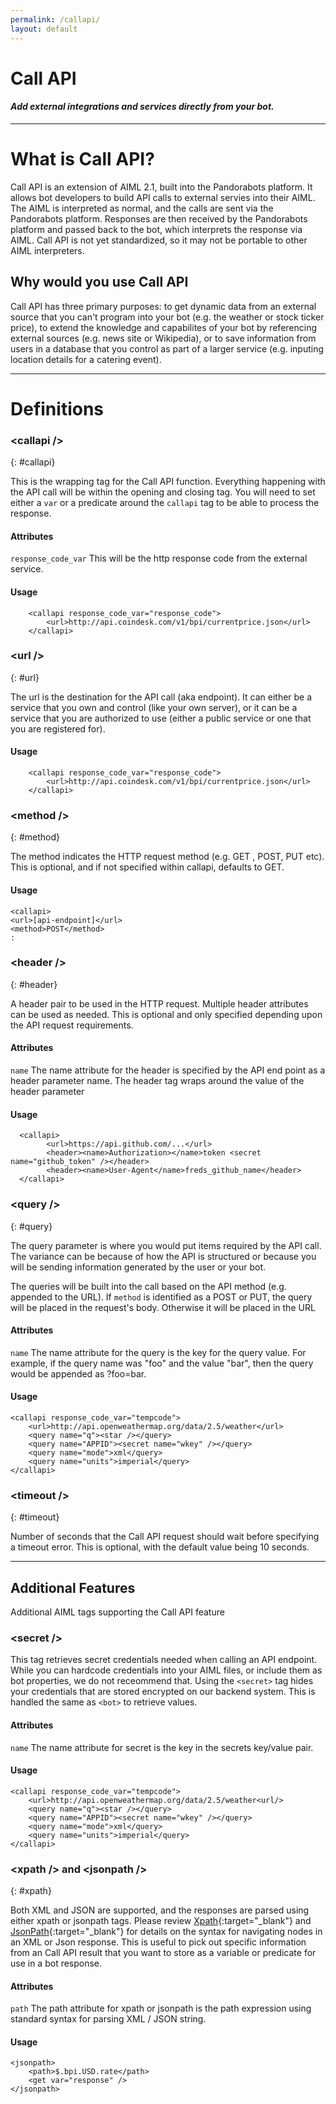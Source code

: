 ```yaml
---
permalink: /callapi/
layout: default
---
```


<div markdown="1" class="pb-docs__content">

# Call API

#### _Add external integrations and services directly from your bot._

---

# What is Call API?

Call API is an extension of AIML 2.1, built into the Pandorabots platform. It allows bot developers to build API calls to external servies into their AIML. The AIML is interpreted as normal, and the calls are sent via the Pandorabots platform. Responses are then received by the Pandorabots platform and passed back to the bot, which interprets the response via AIML. Call API is not yet standardized, so it may not be portable to other AIML interpreters.

## Why would you use Call API

Call API has three primary purposes: to get dynamic data from an external source that you can't program into your bot (e.g. the weather or stock ticker price), to extend the knowledge and capabilites of your bot by referencing external sources (e.g. news site or Wikipedia), or to save information from users in a database that you control as part of a larger service (e.g. inputing location details for a catering event).

---

# Definitions

### &lt;callapi /&gt;
{: #callapi}

This is the wrapping tag for the Call API function. Everything happening with the API call will be within the opening and closing tag. You will need to set either a `var` or a predicate around the `callapi` tag to be able to process the response.

#### Attributes

`response_code_var`
This will be the http response code from the external service.

#### Usage
~~~
    <callapi response_code_var="response_code">
        <url>http://api.coindesk.com/v1/bpi/currentprice.json</url>
    </callapi>
~~~

### &lt;url /&gt;
{: #url}

The url is the destination for the API call (aka endpoint). It can either be a service that you own and control (like your own server), or it can be a service that you are authorized to use (either a public service or one that you are registered for).

#### Usage
~~~
    <callapi response_code_var="response_code">
        <url>http://api.coindesk.com/v1/bpi/currentprice.json</url>
    </callapi>
~~~

### &lt;method /&gt;
{: #method}

The method indicates the HTTP request method (e.g. GET , POST, PUT etc). This is optional, and if not specified within callapi, defaults to GET.

#### Usage
~~~
<callapi>
<url>[api-endpoint]</url>
<method>POST</method>
:
~~~

### &lt;header /&gt;
{: #header}

A header pair to be used in the HTTP request. Multiple header attributes can be used as needed. This is optional and only specified depending upon the API request requirements.

#### Attributes

`name` 
The name attribute for the header is specified by the API end point as a header parameter name. The header tag wraps around the value of the header parameter

#### Usage
~~~
  <callapi>
        <url>https://api.github.com/...</url>                           
        <header><name>Authorization></name>token <secret name="github_token" /></header>
        <header><name>User-Agent</name>freds_github_name</header>
  </callapi>  
~~~

### &lt;query /&gt;
{: #query}

The query parameter is where you would put items required by the API call. The variance can be because of how the API is structured or because you will be sending information generated by the user or your bot.

The queries will be built into the call based on the API method (e.g. appended to the URL). If `method` is identified as a POST or PUT, the query will be placed in the request's body. Otherwise it will be placed in the URL

#### Attributes

`name`
The name attribute for the query is the key for the query value. For example, if the query name was "foo" and the value "bar", then the query would be appended as ?foo=bar.

#### Usage
~~~
<callapi response_code_var="tempcode">
    <url>http://api.openweathermap.org/data/2.5/weather</url>
    <query name="q"><star /></query>
    <query name="APPID"><secret name="wkey" /></query>  
    <query name="mode">xml</query>
    <query name="units">imperial</query>
</callapi>
~~~

### &lt;timeout /&gt;
{: #timeout}

Number of seconds that the Call API request should wait before specifying a timeout error. This is optional, with the default value being 10 seconds.

---

## Additional Features

Additional AIML tags supporting the Call API feature

### &lt;secret /&gt; 
This tag retrieves secret credentials needed when calling an API endpoint. While you can hardcode credentials into your AIML files, or include them as bot properties, we do not receommend that. Using the `<secret>` tag hides your credentials that are stored encrypted on our backend system. This is handled the same as `<bot>` to retrieve values. 

#### Attributes
`name`
The name attribute for secret is the key in the secrets key/value pair.

#### Usage
~~~
<callapi response_code_var="tempcode">
    <url>http://api.openweathermap.org/data/2.5/weather<url/>
    <query name="q"><star /></query>
    <query name="APPID"><secret name="wkey" /></query>  
    <query name="mode">xml</query>
    <query name="units">imperial</query>
</callapi>
~~~

### &lt;xpath /&gt; and &lt;jsonpath /&gt;
{: #xpath}

Both XML and JSON are supported, and the responses are parsed using either xpath or jsonpath tags. Please review [Xpath](https://www.w3schools.com/xml/xpath_intro.asp){:target="_blank"} and [JsonPath](https://www.npmjs.com/package/jsonpath){:target="_blank"} for details on the syntax for navigating nodes in an XML or Json response. This is useful to pick out specific information from an Call API result that you want to store as a variable or predicate for use in a bot response.

#### Attributes
`path`
The path attribute for xpath or jsonpath is the path expression using standard syntax for parsing XML / JSON string. 

#### Usage
~~~
<jsonpath>
    <path>$.bpi.USD.rate</path>
    <get var="response" />
</jsonpath>
~~~
